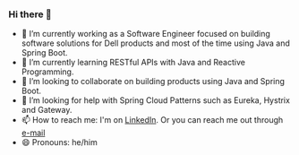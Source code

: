 ### Hi there 👋

- 🔭 I’m currently working as a Software Engineer focused on building software solutions for Dell products and most of the time using Java and Spring Boot.
- 🌱 I’m currently learning RESTful APIs with Java and Reactive Programming.
- 👯 I’m looking to collaborate on building products using Java and Spring Boot.
- 🤔 I’m looking for help with Spring Cloud Patterns such as Eureka, Hystrix and Gateway.
- 📫 How to reach me: I'm on [LinkedIn](https://www.linkedin.com/in/murilobauer/). Or you can reach me out through [e-mail](mailto:murilobauerc@gmail.com)
- 😄 Pronouns: he/him
